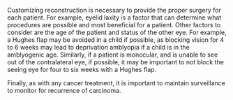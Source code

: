 Customizing reconstruction is necessary to provide the proper surgery for each patient. For example, eyelid laxity is a factor that can determine what procedures are possible and most beneficial for a patient. Other factors to consider are the age of the patient and status of the other eye. For example, a Hughes flap may be avoided in a child if possible, as blocking vision for 4 to 6 weeks may lead to deprivation amblyopia if a child is in the amblyogenic age. Similarly, if a patient is monocular, and is unable to see out of the contralateral eye, if possible, it may be important to not block the seeing eye for four to six weeks with a Hughes flap.

Finally, as with any cancer treatment, it is important to maintain surveillance to monitor for recurrence of carcinoma.
